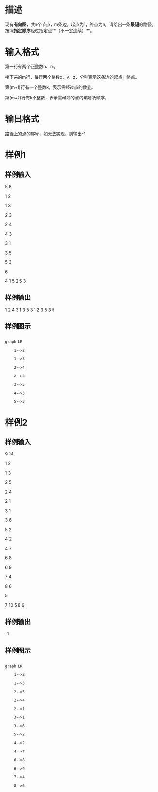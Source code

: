 # 描述

现有**有向图**，共n个节点，m条边。起点为1，终点为n。请给出一条**最短**的路径，按照**指定顺序**经过指定点**（不一定连续）**。

# 输入格式

第一行有两个正整数n、m。

接下来的m行，每行两个整数x、y、z，分别表示这条边的起点、终点。

第(m+1)行有一个整数k，表示需经过点的数量。

第(m+2)行有k个整数，表示需经过的点的编号及顺序。

# 输出格式

路径上的点的序号，如无法实现，则输出-1

# 样例1

## 样例输入

5 8

1 2

1 3

2 3

2 4

4 3

3 1

3 5

5 3

6

4 1 5 2 5 3

##  样例输出

1 2 4 3 1 3 5 3 1 2 3 5 3 5

## 样例图示

```mermaid

graph LR

	1-->2

	1-->3

	2-->4

	2-->3

	3-->5

	4-->3

	5-->3

```

# 样例2

## 样例输入

9 14

1 2

1 3

2 5

2 4

2 1

3 1

3 6

5 2

4 2

4 7

6 8

6 9

7 4

8 6

5

7 10 5 8 9

## 样例输出

-1

## 样例图示

```mermaid

graph LR

	1-->2

    1-->3

    2-->5

    2-->4

    2-->1

    3-->1

    3-->6

    5-->2

    4-->2

    4-->7

    6-->8

    6-->9

    7-->4

    8-->6

```



